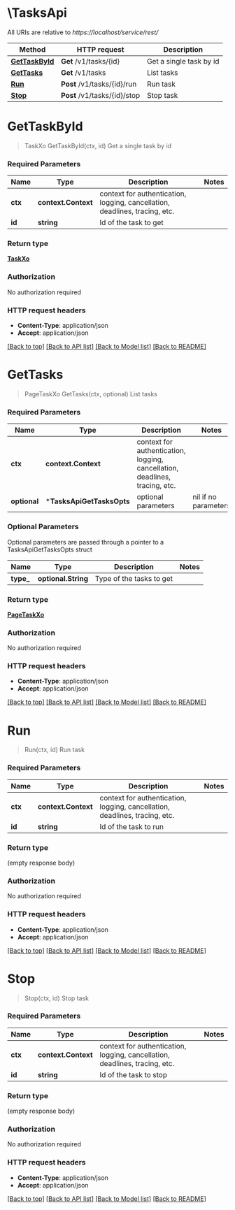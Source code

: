 # \TasksApi

All URIs are relative to *https://localhost/service/rest/*

Method | HTTP request | Description
------------- | ------------- | -------------
[**GetTaskById**](TasksApi.md#GetTaskById) | **Get** /v1/tasks/{id} | Get a single task by id
[**GetTasks**](TasksApi.md#GetTasks) | **Get** /v1/tasks | List tasks
[**Run**](TasksApi.md#Run) | **Post** /v1/tasks/{id}/run | Run task
[**Stop**](TasksApi.md#Stop) | **Post** /v1/tasks/{id}/stop | Stop task


# **GetTaskById**
> TaskXo GetTaskById(ctx, id)
Get a single task by id



### Required Parameters

Name | Type | Description  | Notes
------------- | ------------- | ------------- | -------------
 **ctx** | **context.Context** | context for authentication, logging, cancellation, deadlines, tracing, etc.
  **id** | **string**| Id of the task to get | 

### Return type

[**TaskXo**](TaskXO.md)

### Authorization

No authorization required

### HTTP request headers

 - **Content-Type**: application/json
 - **Accept**: application/json

[[Back to top]](#) [[Back to API list]](../README.md#documentation-for-api-endpoints) [[Back to Model list]](../README.md#documentation-for-models) [[Back to README]](../README.md)

# **GetTasks**
> PageTaskXo GetTasks(ctx, optional)
List tasks



### Required Parameters

Name | Type | Description  | Notes
------------- | ------------- | ------------- | -------------
 **ctx** | **context.Context** | context for authentication, logging, cancellation, deadlines, tracing, etc.
 **optional** | ***TasksApiGetTasksOpts** | optional parameters | nil if no parameters

### Optional Parameters
Optional parameters are passed through a pointer to a TasksApiGetTasksOpts struct

Name | Type | Description  | Notes
------------- | ------------- | ------------- | -------------
 **type_** | **optional.String**| Type of the tasks to get | 

### Return type

[**PageTaskXo**](PageTaskXO.md)

### Authorization

No authorization required

### HTTP request headers

 - **Content-Type**: application/json
 - **Accept**: application/json

[[Back to top]](#) [[Back to API list]](../README.md#documentation-for-api-endpoints) [[Back to Model list]](../README.md#documentation-for-models) [[Back to README]](../README.md)

# **Run**
> Run(ctx, id)
Run task



### Required Parameters

Name | Type | Description  | Notes
------------- | ------------- | ------------- | -------------
 **ctx** | **context.Context** | context for authentication, logging, cancellation, deadlines, tracing, etc.
  **id** | **string**| Id of the task to run | 

### Return type

 (empty response body)

### Authorization

No authorization required

### HTTP request headers

 - **Content-Type**: application/json
 - **Accept**: application/json

[[Back to top]](#) [[Back to API list]](../README.md#documentation-for-api-endpoints) [[Back to Model list]](../README.md#documentation-for-models) [[Back to README]](../README.md)

# **Stop**
> Stop(ctx, id)
Stop task



### Required Parameters

Name | Type | Description  | Notes
------------- | ------------- | ------------- | -------------
 **ctx** | **context.Context** | context for authentication, logging, cancellation, deadlines, tracing, etc.
  **id** | **string**| Id of the task to stop | 

### Return type

 (empty response body)

### Authorization

No authorization required

### HTTP request headers

 - **Content-Type**: application/json
 - **Accept**: application/json

[[Back to top]](#) [[Back to API list]](../README.md#documentation-for-api-endpoints) [[Back to Model list]](../README.md#documentation-for-models) [[Back to README]](../README.md)

